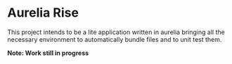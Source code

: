# Aurelia Rise
This project intends to be a lite application written in aurelia bringing all the necessary environment to automatically
bundle files and to unit test them.

**Note: Work still in progress**
